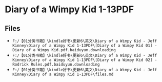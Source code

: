 # Diary of a Wimpy Kid 1-13PDF

## Files

- `F:/【01分类书籍】\kindle好书\更新6\英文\Diary of a Wimpy Kid - Jeff Kinney\Diary of a Wimpy Kid 1-13PDF\[Diary of a Wimpy Kid 01] - Diary of a Wimpy Kid.pdf.baiduyun.downloading`
- `F:/【01分类书籍】\kindle好书\更新6\英文\Diary of a Wimpy Kid - Jeff Kinney\Diary of a Wimpy Kid 1-13PDF\[Diary of a Wimpy Kid 02] - Rodrick Rules.pdf.baiduyun.downloading`
- `F:/【01分类书籍】\kindle好书\更新6\英文\Diary of a Wimpy Kid - Jeff Kinney\Diary of a Wimpy Kid 1-13PDF\files.md`

